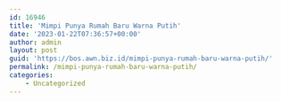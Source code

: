 ```yaml
---
id: 16946
title: 'Mimpi Punya Rumah Baru Warna Putih'
date: '2023-01-22T07:36:57+00:00'
author: admin
layout: post
guid: 'https://bos.awn.biz.id/mimpi-punya-rumah-baru-warna-putih/'
permalink: /mimpi-punya-rumah-baru-warna-putih/
categories:
    - Uncategorized
---
```


